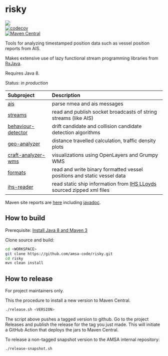 risky
=====
<a href="https://github.com/amsa-code/risky/actions/workflows/ci.yml"><img src="https://github.com/amsa-code/risky/actions/workflows/ci.yml/badge.svg"/></a><br/>
[![codecov](https://codecov.io/gh/amsa-code/risky/branch/master/graph/badge.svg)](https://codecov.io/gh/amsa-code/risky)<br/>
[![Maven Central](https://maven-badges.herokuapp.com/maven-central/au.gov.amsa/risky/badge.svg?style=flat)](https://maven-badges.herokuapp.com/maven-central/au.gov.amsa/risky)<br/>

Tools for analyzing timestamped position data such as vessel position reports from AIS.

Makes extensive use of lazy functional stream programming libraries from [RxJava](https://github.com/reactivex/RxJava).

Requires Java 8.

Status: *in production*

| Subproject         | Description |
|:-------------------|:------------|
| [ais](ais) | parse nmea and ais messages
| [streams](streams) | read and publish socket broadcasts of string streams (like AIS)
| [behaviour-detector](behaviour-detector) | drift candidate and collision candidate detection algorithms
| [geo-analyzer](geo-analyzer) | distance travelled calculation, traffic density plots
| [craft-analyzer-wms](craft-analyzer-wms) | visualizations using OpenLayers and Grumpy WMS
| [formats](formats) | read and write binary formatted vessel positions and static vessel data
| [ihs-reader](ihs-reader) | read static ship information from [IHS LLoyds](http://www.shipfinder.org/) sourced zipped xml files

Maven site reports are [here](http://amsa-code.github.io/risky/index.html) including [javadoc](http://amsa-code.github.io/risky/apidocs/index.html).

How to build
----------------
Prerequisite: [Install Java 8 and Maven 3](https://github.com/amsa-code/risky/wiki/Install-Java-and-Maven)

Clone source and build:
```bash
cd <WORKSPACE>
git clone https://github.com/amsa-code/risky.git
cd risky
mvn clean install
```

How to release
---------------
For project maintainers only.

This the procedure to install a new version to Maven Central.  

```bash
./release.sh <VERSION>
```
The script above pushes a tagged version to github. Go to the project Releases and publish the release for the tag you just made. This will initiate a GitHub Action that deploys 
the jars to Maven Central.

To release a non-tagged snapshot version to the AMSA internal repository:

```bash
./release-snapshot.sh
```
